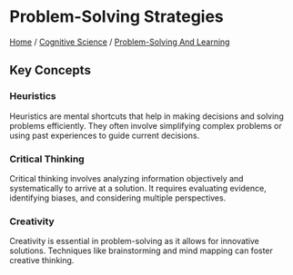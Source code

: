 # Problem-Solving Strategies

[Home](../../../../README.md) / [Cognitive Science](../../../../cognitive_science/README.md) / [Problem-Solving And Learning](../../../cognitive_science/problem-solving_and_learning/README.md)

## Key Concepts

### Heuristics

Heuristics are mental shortcuts that help in making decisions and solving problems efficiently. They often involve simplifying complex problems or using past experiences to guide current decisions.

### Critical Thinking

Critical thinking involves analyzing information objectively and systematically to arrive at a solution. It requires evaluating evidence, identifying biases, and considering multiple perspectives.

### Creativity

Creativity is essential in problem-solving as it allows for innovative solutions. Techniques like brainstorming and mind mapping can foster creative thinking.


